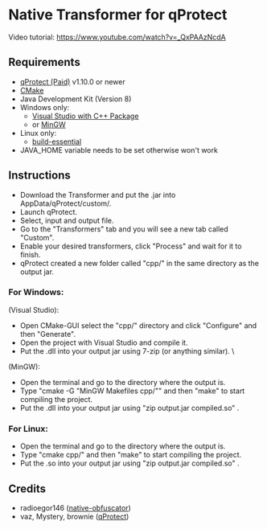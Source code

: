 
# Native Transformer for qProtect

Video tutorial: https://www.youtube.com/watch?v=_QxPAAzNcdA

## Requirements
- [qProtect (Paid)](https://mdma.dev) v1.10.0 or newer
- [CMake](https://cmake.org/)
- Java Development Kit (Version 8)
- Windows only:
    - [Visual Studio with C++ Package](https://visualstudio.microsoft.com/)
    - or [MinGW](https://www.mingw-w64.org/)
- Linux only:
    - [build-essential](https://packages.debian.org/de/source/sid/build-essential)
- JAVA_HOME variable needs to be set otherwise won't work

## Instructions
- Download the Transformer and put the .jar into AppData/qProtect/custom/.
- Launch qProtect.
- Select, input and output file.
- Go to the "Transformers" tab and you will see a new tab called "Custom".
- Enable your desired transformers, click "Process" and wait for it to finish.
- qProtect created a new folder called "cpp/" in the same directory as the output jar.

### For Windows: &nbsp;
 (Visual Studio):
- Open CMake-GUI select the "cpp/" directory and click "Configure" and then "Generate".
- Open the project with Visual Studio and compile it.
- Put the .dll into your output jar using 7-zip (or anything similar). \

 (MinGW):  &nbsp;
 - Open the terminal and go to the directory where the output is.
 - Type "cmake -G "MinGW Makefiles cpp/"" and then "make" to start compiling the project.
 - Put the .dll into your output jar using "zip output.jar compiled.so" .

### For Linux:
- Open the terminal and go to the directory where the output is.
- Type "cmake cpp/" and then "make" to start compiling the project.
- Put the .so into your output jar using "zip output.jar compiled.so" .

## Credits
- radioegor146 ([native-obfuscator](https://github.com/radioegor146/native-obfuscator))
- vaz, Mystery, brownie ([qProtect](https://mdma.dev/))
